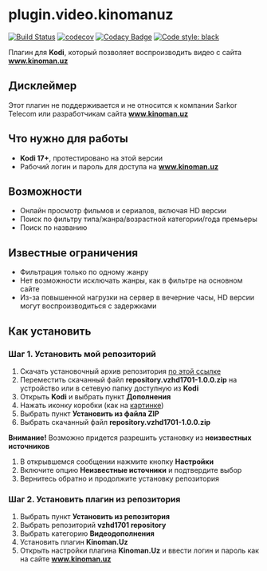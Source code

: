 # plugin.video.kinomanuz

[![Build Status](https://travis-ci.com/vzhd1701/plugin.video.kinomanuz.svg?branch=master)](https://travis-ci.com/vzhd1701/plugin.video.kinomanuz)
[![codecov](https://codecov.io/gh/vzhd1701/plugin.video.kinomanuz/branch/master/graph/badge.svg)](https://codecov.io/gh/vzhd1701/plugin.video.kinomanuz)
[![Codacy Badge](https://api.codacy.com/project/badge/Grade/5e86e000e725470cb9fdcc0f215fd087)](https://www.codacy.com/manual/vzhd1701/plugin.video.kinomanuz?utm_source=github.com&amp;utm_medium=referral&amp;utm_content=vzhd1701/plugin.video.kinomanuz&amp;utm_campaign=Badge_Grade)
[![Code style: black](https://img.shields.io/badge/code%20style-black-000000.svg)](https://github.com/psf/black)

Плагин для **Kodi**, который позволяет воспроизводить видео с сайта **www.kinoman.uz**

## Дисклеймер

Этот плагин не поддерживается и не относится к компании Sarkor Telecom или разработчикам сайта **www.kinoman.uz**

## Что нужно для работы
*   **Kodi 17+**, протестировано на этой версии
*   Рабочий логин и пароль для доступа на **www.kinoman.uz**

## Возможности
*   Онлайн просмотр фильмов и сериалов, включая HD версии
*   Поиск по фильтру типа/жанра/возрастной категории/года премьеры
*   Поиск по названию

## Известные ограничения
*   Фильтрация только по одному жанру
*   Нет возможности исключать жанры, как в фильтре на основном сайте
*   Из-за повышенной нагрузки на сервер в вечерние часы, HD версии могут воспроизводиться с задержками

## Как установить
### Шаг 1. Установить мой репозиторий
1.  Скачать установочный архив репозитория [по этой ссылке](http://bit.ly/vzkodi)
2.  Переместить скачанный файл **repository.vzhd1701-1.0.0.zip** на устройство или в сетевую папку доступную из **Kodi**
3.  Открыть **Kodi** и выбрать пункт **Дополнения**
4.  Нажать иконку коробки (как на [картинке](https://imgur.com/a/h2gk2GX))
5.  Выбрать пункт **Установить из файла ZIP**
6.  Выбрать скачанный файл **repository.vzhd1701-1.0.0.zip**

**Внимание!** Возможно придется разрешить установку из **неизвестных источников**
1.  В открывшемся сообщении нажмите кнопку **Настройки**
2.  Включите опцию **Неизвестные источники** и подтвердите выбор
3.  Вернитесь обратно и продолжите установку репозитория

### Шаг 2. Установить плагин из репозитория
1.  Выбрать пункт **Установить из репозитория**
2.  Выбрать репозиторий **vzhd1701 repository**
3.  Выбрать категорию **Видеодополнения**
4.  Установить плагин **Kinoman.Uz**
5.  Открыть настройки плагина **Kinoman.Uz** и ввести логин и пароль как на сайте **www.kinoman.uz**
